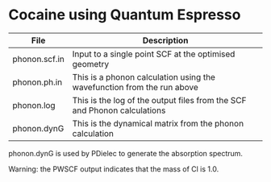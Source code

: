# Cocaine using Quantum Espresso

| **File**        | **Description**                                                           |
| --------------- | ------------------------------------------------------------------------- |
| phonon.scf.in   |Input to a single point SCF at the optimised geometry                      |
| phonon.ph.in    |This is a phonon calculation using the wavefunction from the run above     |
| phonon.log      |This is the log of the output files from the SCF and Phonon calculations   |
| phonon.dynG     |This is the dynamical matrix from the phonon calculation                   |

phonon.dynG is used by PDielec to generate the absorption spectrum.

Warning: the PWSCF output indicates that the mass of Cl is 1.0.  
